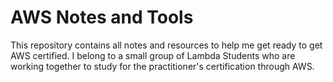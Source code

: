 # AWS Notes and Tools

This repository contains all notes and resources to help me get ready to get AWS certified. I belong to a small group of Lambda Students who are working together to study for the practitioner's certification through AWS. 